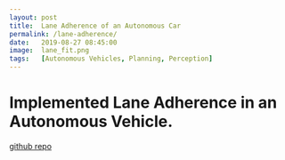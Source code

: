 ```yaml
---
layout: post
title:  Lane Adherence of an Autonomous Car
permalink: /lane-adherence/
date:   2019-08-27 08:45:00
image:  lane_fit.png
tags:   [Autonomous Vehicles, Planning, Perception]
---
```

# Implemented Lane Adherence in an Autonomous Vehicle.

[github repo](https://github.com/ashwath-karthikeyan/autonomous-car-lane-detection)